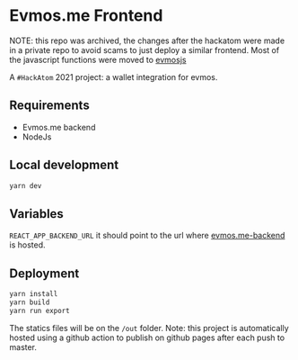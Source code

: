 # Evmos.me Frontend

NOTE: this repo was archived, the changes after the hackatom were made in a private repo to avoid scams to just deploy a similar frontend.
Most of the javascript functions were moved to [evmosjs](https://github.com/tharsis/evmosjs)

A `#HackAtom` 2021 project: a wallet integration for evmos.

## Requirements

-   Evmos.me backend
-   NodeJs

## Local development

```sh
yarn dev
```

## Variables

`REACT_APP_BACKEND_URL` it should point to the url where [evmos.me-backend](https://github.com/hanchon-live/evmos.me-backend) is hosted.

## Deployment

```sh
yarn install
yarn build
yarn run export
```

The statics files will be on the `/out` folder.
Note: this project is automatically hosted using a github action to publish on github pages after each push to master.
